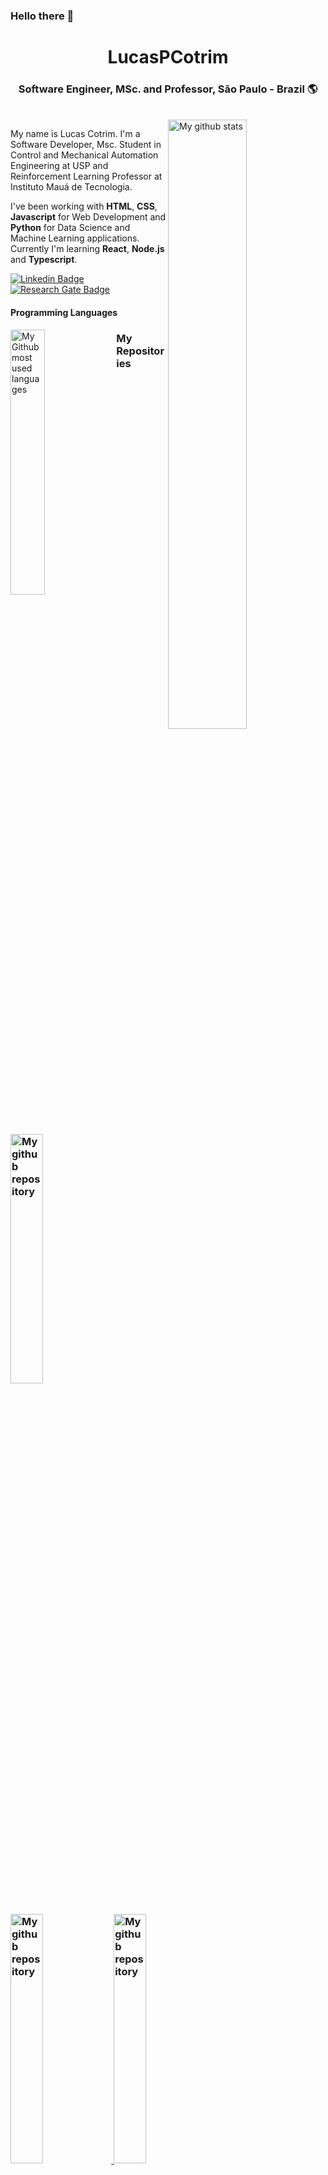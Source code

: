 <h3> Hello there 👋 </h3>

<div align="center">
  <h1>LucasPCotrim</h1>
  <h3>Software Engineer, MSc. and Professor, São Paulo - Brazil 🌎</h3><br>
</div>

<img align="right" width="50%" src="https://github-readme-stats.vercel.app/api?username=LucasPCotrim&count_private=true&show_icons=true" alt="My github stats">

My name is Lucas Cotrim. I'm a Software Developer, Msc. Student in Control and Mechanical Automation Engineering at USP and Reinforcement Learning Professor at Instituto Mauá de Tecnologia.

I've been working with **HTML**, **CSS**, **Javascript** for Web Development and **Python** for Data Science and Machine Learning applications. Currently I'm learning **React**, **Node.js** and **Typescript**.

[![Linkedin Badge](https://img.shields.io/badge/-LinkedIn-blue?style=flat-square&logo=Linkedin&logoColor=white&link=https://www.linkedin.com/in/lucas-cotrim-7bab121a/)](https://www.linkedin.com/in/lucas-cotrim-7bab121a/)
[![Research Gate Badge](https://img.shields.io/badge/-ResearchGate-brigthgreen?style=flat-square&logo=ResearchGate&logoColor=white&link=https://www.researchgate.net/profile/Lucas-Pereira-Cotrim3)](https://www.researchgate.net/profile/Lucas-Pereira-Cotrim)

<div align="left">
<h4>Programming Languages</h4>
<img align="left" width="33%"  src="https://github-readme-stats.vercel.app/api/top-langs/?username=LucasPCotrim&count_private=true&show_icons=true" alt="My Github most used languages">
</div>

<div>
  <div>
  <h3>My Repositories<h3>
  <a width="32%" href="https://github.com/LucasPCotrim/ControleRoboManipulador">
    <img width="32%" src="https://github-readme-stats.vercel.app/api/pin/?username=LucasPCotrim&repo=ControleRoboManipulador&show_icons=true" alt="My github repository">
  </a>
  <a width="32%" href="https://github.com/LucasPCotrim/projeto6-buzzquizz">
    <img width="32%" src="https://github-readme-stats.vercel.app/api/pin/?username=LucasPCotrim&repo=projeto6-buzzquizz&show_icons=true" alt="My github repository">
  </a>
  <a width="32%"href="https://github.com/LucasPCotrim/projeto4-parrotscardgame">
    <img width="32%" src="https://github-readme-stats.vercel.app/api/pin/?username=LucasPCotrim&repo=projeto4-parrotscardgame&show_icons=true" alt="My github repository">
  </a>
  </div>
  
  <div>
  <h3>Info</h3>
  - 📫 How to reach me: <a href="mailto: lucaspcotrim@gmail.com">lucaspcotrim@gmail.com</a>, <a href="mailto: lucas.cotrim@usp.br">lucas.cotrim@usp.br</a>
  </div>
</div>


<!--
**LucasPCotrim/LucasPCotrim** is a ✨ _special_ ✨ repository because its `README.md` (this file) appears on your GitHub profile.

Here are some ideas to get you started:

- 🔭 I’m currently working on ...
- 🌱 I’m currently learning ...
- 👯 I’m looking to collaborate on ...
- 🤔 I’m looking for help with ...
- 💬 Ask me about ...
- 📫 How to reach me: ...
- 😄 Pronouns: ...
- ⚡ Fun fact: ...
-->
